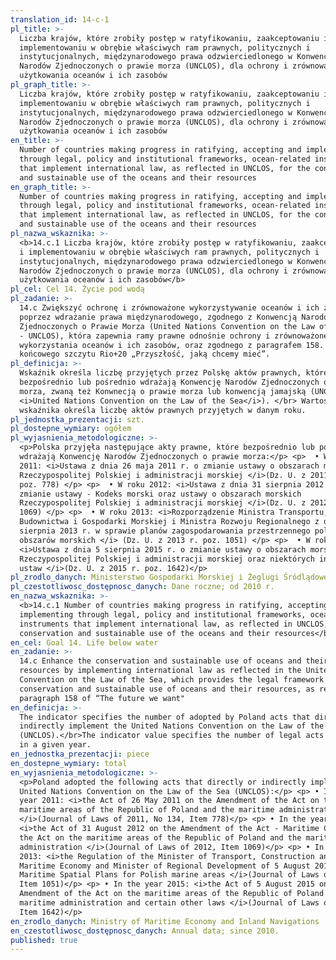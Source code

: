 ```yaml
---
translation_id: 14-c-1
pl_title: >-
  Liczba krajów, które zrobiły postęp w ratyfikowaniu, zaakceptowaniu i
  implementowaniu w obrębie właściwych ram prawnych, politycznych i
  instytucjonalnych, międzynarodowego prawa odzwierciedlonego w Konwencji
  Narodów Zjednoczonych o prawie morza (UNCLOS), dla ochrony i zrównoważonego
  użytkowania oceanów i ich zasobów
pl_graph_title: >-
  Liczba krajów, które zrobiły postęp w ratyfikowaniu, zaakceptowaniu i
  implementowaniu w obrębie właściwych ram prawnych, politycznych i
  instytucjonalnych, międzynarodowego prawa odzwierciedlonego w Konwencji
  Narodów Zjednoczonych o prawie morza (UNCLOS), dla ochrony i zrównoważonego
  użytkowania oceanów i ich zasobów
en_title: >-
  Number of countries making progress in ratifying, accepting and implementing
  through legal, policy and institutional frameworks, ocean-related instruments
  that implement international law, as reflected in UNCLOS, for the conservation
  and sustainable use of the oceans and their resources
en_graph_title: >-
  Number of countries making progress in ratifying, accepting and implementing
  through legal, policy and institutional frameworks, ocean-related instruments
  that implement international law, as reflected in UNCLOS, for the conservation
  and sustainable use of the oceans and their resources
pl_nazwa_wskaznika: >-
  <b>14.c.1 Liczba krajów, które zrobiły postęp w ratyfikowaniu, zaakceptowaniu
  i implementowaniu w obrębie właściwych ram prawnych, politycznych i
  instytucjonalnych, międzynarodowego prawa odzwierciedlonego w Konwencji
  Narodów Zjednoczonych o prawie morza (UNCLOS), dla ochrony i zrównoważonego
  użytkowania oceanów i ich zasobów</b>
pl_cel: Cel 14. Życie pod wodą
pl_zadanie: >-
  14.c Zwiększyć ochronę i zrównoważone wykorzystywanie oceanów i ich zasobów
  poprzez wdrażanie prawa międzynarodowego, zgodnego z Konwencją Narodów
  Zjednoczonych o Prawie Morza (United Nations Convention on the Law of the Sea
  - UNCLOS), która zapewnia ramy prawne odnośnie ochrony i zrównoważonego
  wykorzystania oceanów i ich zasobów, oraz zgodnego z paragrafem 158. dokumentu
  końcowego szczytu Rio+20 „Przyszłość, jaką chcemy mieć”.
pl_definicja: >-
  Wskaźnik określa liczbę przyjętych przez Polskę aktów prawnych, które
  bezpośrednio lub pośrednio wdrażają Konwencję Narodów Zjednoczonych o prawie
  morza, zwaną też Konwnecją o prawie morza lub konwencją jamajską (UNCLOS,
  <i>United Nations Convention on the Law of the Sea</i>). </br> Wartość
  wskaźnika określa liczbę aktów prawnych przyjętych w danym roku.
pl_jednostka_prezentacji: szt.
pl_dostepne_wymiary: ogółem
pl_wyjasnienia_metodologiczne: >-
  <p>Polska przyjęła następujące akty prawne, które bezpośrednio lub pośrednio
  wdrażają Konwencję Narodów Zjednoczonych o prawie morza:</p> <p>  • W roku
  2011: <i>Ustawa z dnia 26 maja 2011 r. o zmianie ustawy o obszarach morskich
  Rzeczypospolitej Polskiej i administracji morskiej </i>(Dz. U. z 2011, nr 134,
  poz. 778) </p> <p>  • W roku 2012: <i>Ustawa z dnia 31 sierpnia 2012 r. o
  zmianie ustawy - Kodeks morski oraz ustawy o obszarach morskich
  Rzeczypospolitej Polskiej i administracji morskiej </i>(Dz. U. z 2012, poz.
  1069) </p> <p>  • W roku 2013: <i>Rozporządzenie Ministra Transportu,
  Budownictwa i Gospodarki Morskiej i Ministra Rozwoju Regionalnego z dnia 5
  sierpnia 2013 r. w sprawie planów zagospodarowania przestrzennego polskich
  obszarów morskich </i> (Dz. U. z 2013 r. poz. 1051) </p> <p>  • W roku 2015:
  <i>Ustawa z dnia 5 sierpnia 2015 r. o zmianie ustawy o obszarach morskich
  Rzeczypospolitej Polskiej i administracji morskiej oraz niektórych innych
  ustaw </i>(Dz. U. z 2015 r. poz. 1642)</p>
pl_zrodlo_danych: Ministerstwo Gospodarki Morskiej i Żeglugi Śródlądowej
pl_czestotliwosc_dostępnosc_danych: Dane roczne; od 2010 r.
en_nazwa_wskaznika: >-
  <b>14.c.1 Number of countries making progress in ratifying, accepting and
  implementing through legal, policy and institutional frameworks, ocean-related
  instruments that implement international law, as reflected in UNCLOS, for the
  conservation and sustainable use of the oceans and their resources</b>
en_cel: Goal 14. Life below water
en_zadanie: >-
  14.c Enhance the conservation and sustainable use of oceans and their
  resources by implementing international law as reflected in the United Nations
  Convention on the Law of the Sea, which provides the legal framework for the
  conservation and sustainable use of oceans and their resources, as recalled in
  paragraph 158 of “The future we want"
en_definicja: >-
  The indicator specifies the number of adopted by Poland acts that directly or
  indirectly implement the United Nations Convention on the Law of the Sea
  (UNCLOS).</br>The indicator value specifies the number of legal acts adopted
  in a given year.
en_jednostka_prezentacji: piece
en_dostepne_wymiary: total
en_wyjasnienia_metodologiczne: >-
  <p>Poland adopted the following acts that directly or indirectly implement the
  United Nations Convention on the Law of the Sea (UNCLOS):</p> <p> • In the
  year 2011: <i>the Act of 26 May 2011 on the Amendment of the Act on the
  maritime areas of the Republic of Poland and the maritime administration
  </i>(Journal of Laws of 2011, No 134, Item 778)</p> <p> • In the year 2012:
  <i>the Act of 31 August 2012 on the Amendment of the Act - Maritime Code and
  the Act on the maritime areas of the Republic of Poland and the maritime
  administration </i>(Journal of Laws of 2012, Item 1069)</p> <p> • In the year
  2013: <i>the Regulation of the Minister of Transport, Construction and
  Maritime Economy and Minister of Regional Development of 5 August 2013 on
  Maritime Spatial Plans for Polish marine areas </i>(Journal of Laws of 2013,
  Item 1051)</p> <p> • In the year 2015: <i>the Act of 5 August 2015 on the
  Amendment of the Act on the maritime areas of the Republic of Poland and the
  maritime administration and certain other laws </i>(Journal of Laws of 2015,
  Item 1642)</p>
en_zrodlo_danych: Ministry of Maritime Economy and Inland Navigations
en_czestotliwosc_dostępnosc_danych: Annual data; since 2010.
published: true
---
```

